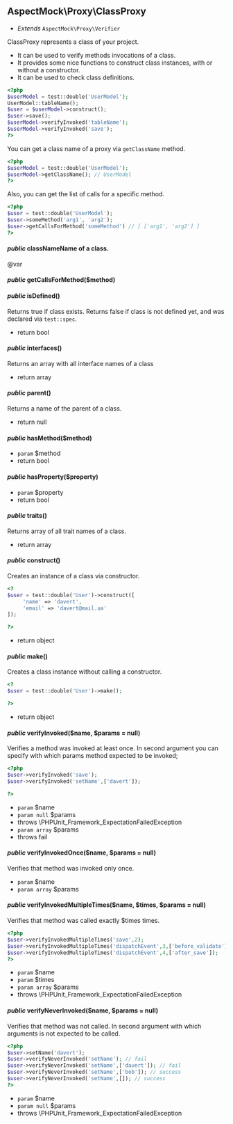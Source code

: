 
## AspectMock\Proxy\ClassProxy

* *Extends* `AspectMock\Proxy\Verifier`

ClassProxy represents a class of your project.

* It can be used to verify methods invocations of a class.
* It provides some nice functions to construct class instances, with or without a constructor.
* It can be used to check class definitions.


``` php
<?php
$userModel = test::double('UserModel');
UserModel::tableName();
$user = $userModel->construct();
$user->save();
$userModel->verifyInvoked('tableName');
$userModel->verifyInvoked('save');
?>
```

You can get a class name of a proxy via `getClassName` method.

``` php
<?php
$userModel = test::double('UserModel');
$userModel->getClassName(); // UserModel
?>
```

Also, you can get the list of calls for a specific method.

```php
<?php
$user = test::double('UserModel');
$user->someMethod('arg1', 'arg2');
$user->getCallsForMethod('someMethod') // [ ['arg1', 'arg2'] ]
?>
```

#### *public* classNameName of a class.

@var




#### *public* getCallsForMethod($method) 
#### *public* isDefined() 
Returns true if class exists.
Returns false if class is not defined yet, and was declared via `test::spec`.

 * return bool

#### *public* interfaces() 
Returns an array with all interface names of a class

 * return array

#### *public* parent() 
Returns a name of the parent of a class.

 * return null

#### *public* hasMethod($method) 
 * `param` $method
 * return bool

#### *public* hasProperty($property) 
 * `param` $property
 * return bool

#### *public* traits() 
Returns array of all trait names of a class.

 * return array


#### *public* construct() 
Creates an instance of a class via constructor.

``` php
<?
$user = test::double('User')->construct([
     'name' => 'davert',
     'email' => 'davert@mail.ua'
]);

?>
```
 * return object

#### *public* make() 
Creates a class instance without calling a constructor.

``` php
<?
$user = test::double('User')->make();

?>
```
 * return object




#### *public* verifyInvoked($name, $params = null) 
Verifies a method was invoked at least once.
In second argument you can specify with which params method expected to be invoked;

``` php
<?php
$user->verifyInvoked('save');
$user->verifyInvoked('setName',['davert']);

?>
```

 * `param` $name
 * `param null` $params
 * throws \PHPUnit_Framework_ExpectationFailedException
 * `param array` $params
 * throws fail

#### *public* verifyInvokedOnce($name, $params = null) 
Verifies that method was invoked only once.

 * `param` $name
 * `param array` $params

#### *public* verifyInvokedMultipleTimes($name, $times, $params = null) 
Verifies that method was called exactly $times times.

``` php
<?php
$user->verifyInvokedMultipleTimes('save',2);
$user->verifyInvokedMultipleTimes('dispatchEvent',3,['before_validate']);
$user->verifyInvokedMultipleTimes('dispatchEvent',4,['after_save']);
?>
```

 * `param` $name
 * `param` $times
 * `param array` $params
 * throws \PHPUnit_Framework_ExpectationFailedException

#### *public* verifyNeverInvoked($name, $params = null) 
Verifies that method was not called.
In second argument with which arguments is not expected to be called.

``` php
<?php
$user->setName('davert');
$user->verifyNeverInvoked('setName'); // fail
$user->verifyNeverInvoked('setName',['davert']); // fail
$user->verifyNeverInvoked('setName',['bob']); // success
$user->verifyNeverInvoked('setName',[]); // success
?>
```

 * `param` $name
 * `param null` $params
 * throws \PHPUnit_Framework_ExpectationFailedException

